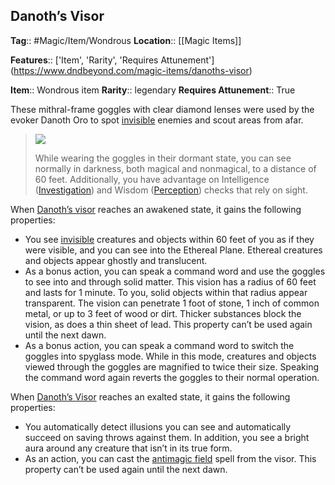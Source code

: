 ## Danoth’s Visor
**Tag**:: #Magic/Item/Wondrous
**Location**:: [[Magic Items]]

**Features**:: ['Item', 'Rarity', 'Requires Attunement']
(https://www.dndbeyond.com/magic-items/danoths-visor)

**Item**:: Wondrous item
**Rarity**:: legendary
**Requires Attunement**:: True

These mithral-frame goggles with clear diamond lenses were used by the evoker Danoth Oro to spot [invisible](https://www.dndbeyond.com/compendium/rules/basic-rules/appendix-a-conditions#Invisible) enemies and scout areas from afar.

> [![](https://media.dndbeyond.com/compendium-images/egtw/yDOyqyOocErRgYJK/06-08.png)](https://media.dndbeyond.com/compendium-images/egtw/yDOyqyOocErRgYJK/06-08.png)
> 
> While wearing the goggles in their dormant state, you can see normally in darkness, both magical and nonmagical, to a distance of 60 feet. Additionally, you have advantage on Intelligence ([Investigation](https://www.dndbeyond.com/compendium/rules/basic-rules/using-ability-scores#Investigation)) and Wisdom ([Perception](https://www.dndbeyond.com/compendium/rules/basic-rules/using-ability-scores#Perception)) checks that rely on sight.

When [Danoth’s visor](https://www.dndbeyond.com/magic-items/danoths-visor) reaches an awakened state, it gains the following properties:

-   You see [invisible](https://www.dndbeyond.com/compendium/rules/basic-rules/appendix-a-conditions#Invisible) creatures and objects within 60 feet of you as if they were visible, and you can see into the Ethereal Plane. Ethereal creatures and objects appear ghostly and translucent.
-   As a bonus action, you can speak a command word and use the goggles to see into and through solid matter. This vision has a radius of 60 feet and lasts for 1 minute. To you, solid objects within that radius appear transparent. The vision can penetrate 1 foot of stone, 1 inch of common metal, or up to 3 feet of wood or dirt. Thicker substances block the vision, as does a thin sheet of lead. This property can’t be used again until the next dawn.
-   As a bonus action, you can speak a command word to switch the goggles into spyglass mode. While in this mode, creatures and objects viewed through the goggles are magnified to twice their size. Speaking the command word again reverts the goggles to their normal operation.

When [Danoth’s Visor](https://www.dndbeyond.com/magic-items/danoths-visor) reaches an exalted state, it gains the following properties:

-   You automatically detect illusions you can see and automatically succeed on saving throws against them. In addition, you see a bright aura around any creature that isn’t in its true form.
-   As an action, you can cast the [antimagic field](https://www.dndbeyond.com/spells/antimagic-field) spell from the visor. This property can’t be used again until the next dawn.